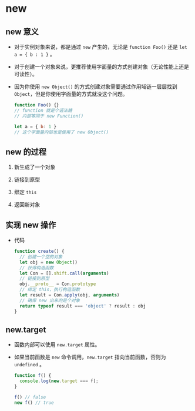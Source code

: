 # new

## new 意义

  - 对于实例对象来说，都是通过 `new` 产生的，无论是 `function Foo()` 还是 `let a = { b : 1 }` 。

  - 对于创建一个对象来说，更推荐使用字面量的方式创建对象（无论性能上还是可读性）。

  - 因为你使用 `new Object()` 的方式创建对象需要通过作用域链一层层找到 `Object`，但是你使用字面量的方式就没这个问题。

    ```javascript
    function Foo() {}
    // function 就是个语法糖
    // 内部等同于 new Function()
    ```

    ```javascript
    let a = { b: 1 }
    // 这个字面量内部也是使用了 new Object()
    ```

## new 的过程

1.  新生成了一个对象

2.  链接到原型

3.  绑定 `this`

4.  返回新对象

## 实现 new 操作

  - 代码

    ```javascript
    function create() {
      // 创建一个空的对象
      let obj = new Object()
      // 获得构造函数
      let Con = [].shift.call(arguments)
      // 链接到原型
      obj.__proto__ = Con.prototype
      // 绑定 this，执行构造函数
      let result = Con.apply(obj, arguments)
      // 确保 new 出来的是个对象
      return typeof result === 'object' ? result : obj
    }
    ```

## new\.target

  - 函数内部可以使用 `new.target` 属性。

  - 如果当前函数是 `new` 命令调用，`new.target` 指向当前函数，否则为 `undefined` 。

    ```javascript
    function f() {
      console.log(new.target === f);
    }

    f() // false
    new f() // true
    ```
